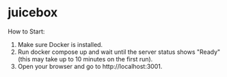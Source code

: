 # juicebox

How to Start:
1. Make sure Docker is installed.
2. Run docker compose up and wait until the server status shows "Ready" (this may take up to 10 minutes on the first run).
3. Open your browser and go to http://localhost:3001.